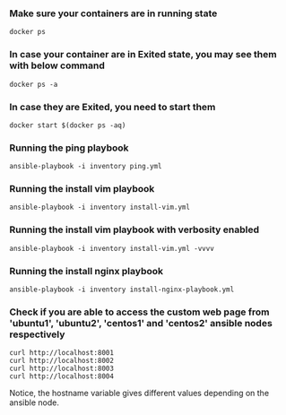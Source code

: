 ### Make sure your containers are in running state
```
docker ps
```

### In case your container are in Exited state, you may see them with below command
```
docker ps -a
```

### In case they are Exited, you need to start them
```
docker start $(docker ps -aq)
```

### Running the ping playbook
```
ansible-playbook -i inventory ping.yml
```

### Running the install vim playbook
```
ansible-playbook -i inventory install-vim.yml
```

### Running the install vim playbook with verbosity enabled
```
ansible-playbook -i inventory install-vim.yml -vvvv
```

### Running the install nginx playbook
```
ansible-playbook -i inventory install-nginx-playbook.yml
```

### Check if you are able to access the custom web page from 'ubuntu1', 'ubuntu2', 'centos1' and 'centos2' ansible nodes respectively
```
curl http://localhost:8001
curl http://localhost:8002
curl http://localhost:8003
curl http://localhost:8004
```
Notice, the hostname variable gives different values depending on the ansible node.

